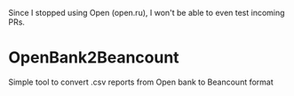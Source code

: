 Since I stopped using Open (open.ru), I won't be able to even test incoming PRs.

# OpenBank2Beancount
Simple tool to convert .csv reports from Open bank to Beancount format
